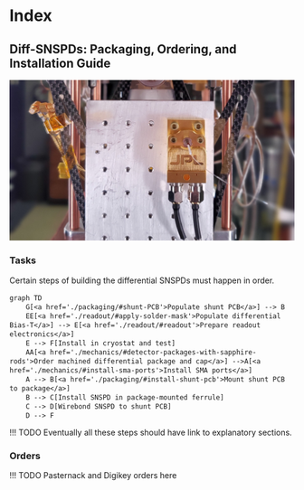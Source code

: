 # Index

<h2>Diff-SNSPDs: Packaging, Ordering, and Installation Guide</h2>

![snspd_hero](./attachments/diff_snspd_hero.jpg)

### Tasks

Certain steps of building the differential SNSPDs must happen in order.

```mermaid
graph TD
    G[<a href='./packaging/#shunt-PCB'>Populate shunt PCB</a>] --> B
    EE[<a href='./readout/#apply-solder-mask'>Populate differential Bias-T</a>] --> E[<a href='./readout/#readout'>Prepare readout electronics</a>]
    E --> F[Install in cryostat and test]
    AA[<a href='./mechanics/#detector-packages-with-sapphire-rods'>Order machined differential package and cap</a>] -->A[<a href='./mechanics/#install-sma-ports'>Install SMA ports</a>]
    A --> B[<a href='./packaging/#install-shunt-pcb'>Mount shunt PCB to package</a>]
    B --> C[Install SNSPD in package-mounted ferrule]
    C --> D[Wirebond SNSPD to shunt PCB]
    D --> F
```

<!-- [link to other thing](./packaging/#Other-thing) -->

!!! TODO
Eventually all these steps should have link to explanatory sections.

### Orders

!!! TODO
Pasternack and Digikey orders here
